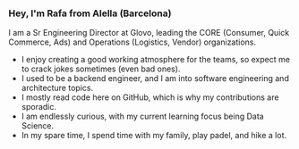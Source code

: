 ### Hey, I'm Rafa from Alella (Barcelona)
I am a Sr Engineering Director at Glovo, leading the CORE (Consumer, Quick Commerce, Ads) and Operations (Logistics, Vendor) organizations.

- I enjoy creating a good working atmosphere for the teams, so expect me to crack jokes sometimes (even bad ones).
- I used to be a backend engineer, and I am into software engineering and architecture topics.
- I mostly read code here on GitHub, which is why my contributions are sporadic.
- I am endlessly curious, with my current learning focus being Data Science.
- In my spare time, I spend time with my family, play padel, and hike a lot.
